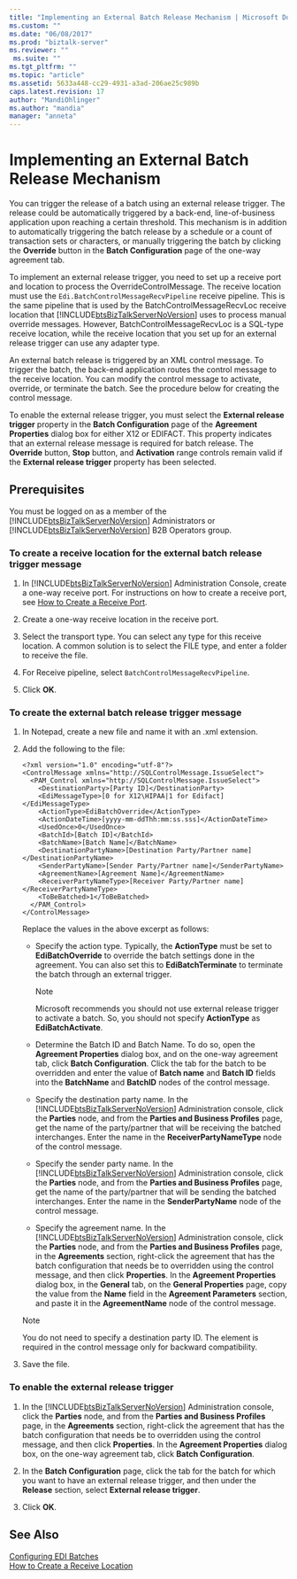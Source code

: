 ```yaml
---
title: "Implementing an External Batch Release Mechanism | Microsoft Docs"
ms.custom: ""
ms.date: "06/08/2017"
ms.prod: "biztalk-server"
ms.reviewer: ""
 ms.suite: ""
ms.tgt_pltfrm: ""
ms.topic: "article"
ms.assetid: 5633a448-cc29-4931-a3ad-206ae25c989b
caps.latest.revision: 17
author: "MandiOhlinger"
ms.author: "mandia"
manager: "anneta"
---
```

# Implementing an External Batch Release Mechanism
You can trigger the release of a batch using an external release trigger. The release could be automatically triggered by a back-end, line-of-business application upon reaching a certain threshold. This mechanism is in addition to automatically triggering the batch release by a schedule or a count of transaction sets or characters, or manually triggering the batch by clicking the **Override** button in the **Batch Configuration** page of the one-way agreement tab.  
  
 To implement an external release trigger, you need to set up a receive port and location to process the OverrideControlMessage. The receive location must use the `Edi.BatchControlMessageRecvPipeline` receive pipeline. This is the same pipeline that is used by the BatchControlMessageRecvLoc receive location that [!INCLUDE[btsBizTalkServerNoVersion](../includes/btsbiztalkservernoversion-md.md)] uses to process manual override messages. However, BatchControlMessageRecvLoc is a SQL-type receive location, while the receive location that you set up for an external release trigger can use any adapter type.  
  
 An external batch release is triggered by an XML control message. To trigger the batch, the back-end application routes the control message to the receive location. You can modify the control message to activate, override, or terminate the batch. See the procedure below for creating the control message.  
  
 To enable the external release trigger, you must select the **External release trigger** property in the **Batch Configuration** page of the **Agreement Properties** dialog box for either X12 or EDIFACT. This property indicates that an external release message is required for batch release. The **Override** button, **Stop** button, and **Activation** range controls remain valid if the **External release trigger** property has been selected.  
  
## Prerequisites  
 You must be logged on as a member of the [!INCLUDE[btsBizTalkServerNoVersion](../includes/btsbiztalkservernoversion-md.md)] Administrators or [!INCLUDE[btsBizTalkServerNoVersion](../includes/btsbiztalkservernoversion-md.md)] B2B Operators group.  
  
### To create a receive location for the external batch release trigger message  
  
1.  In [!INCLUDE[btsBizTalkServerNoVersion](../includes/btsbiztalkservernoversion-md.md)] Administration Console, create a one-way receive port. For instructions on how to create a receive port, see [How to Create a Receive Port](../core/how-to-create-a-receive-port.md).  
  
2.  Create a one-way receive location in the receive port.  
  
3.  Select the transport type. You can select any type for this receive location. A common solution is to select the FILE type, and enter a folder to receive the file.  
  
4.  For Receive pipeline, select `BatchControlMessageRecvPipeline`.  
  
5.  Click **OK**.  
  
### To create the external batch release trigger message  
  
1.  In Notepad, create a new file and name it with an .xml extension.  
  
2.  Add the following to the file:  
  
    ```  
    <?xml version="1.0" encoding="utf-8"?>  
    <ControlMessage xmlns="http://SQLControlMessage.IssueSelect">  
      <PAM_Control xmlns="http://SQLControlMessage.IssueSelect">  
        <DestinationParty>[Party ID]</DestinationParty>  
        <EdiMessageType>[0 for X12\HIPAA|1 for Edifact]</EdiMessageType>  
        <ActionType>EdiBatchOverride</ActionType>  
        <ActionDateTime>[yyyy-mm-ddThh:mm:ss.sss]</ActionDateTime>  
        <UsedOnce>0</UsedOnce>  
        <BatchId>[Batch ID]</BatchId>  
        <BatchName>[Batch Name]</BatchName>  
        <DestinationPartyName>[Destination Party/Partner name]</DestinationPartyName>  
        <SenderPartyName>[Sender Party/Partner name]</SenderPartyName>  
        <AgreementName>[Agreement Name]</AgreementName>  
        <ReceiverPartyNameType>[Receiver Party/Partner name]</ReceiverPartyNameType>  
        <ToBeBatched>1</ToBeBatched>  
      </PAM_Control>  
    </ControlMessage>  
    ```  
  
     Replace the values in the above excerpt as follows:  
  
    -   Specify the action type. Typically, the **ActionType** must be set to **EdiBatchOverride** to override the batch settings done in the agreement. You can also set this to **EdiBatchTerminate** to terminate the batch through an external trigger.  
  
        > [!NOTE]
        >  Microsoft recommends you should not use external release trigger to activate a batch. So, you should not specify **ActionType** as **EdiBatchActivate**.  
  
    -   Determine the Batch ID and Batch Name. To do so, open the **Agreement Properties** dialog box, and on the one-way agreement tab, click **Batch Configuration**. Click the tab for the batch to be overridden and enter the value of **Batch name** and **Batch ID** fields into the **BatchName** and **BatchID** nodes of the control message.  
  
    -   Specify the destination party name. In the [!INCLUDE[btsBizTalkServerNoVersion](../includes/btsbiztalkservernoversion-md.md)] Administration console, click the **Parties** node, and from the **Parties and Business Profiles** page, get the name of the party/partner that will be receiving the batched interchanges. Enter the name in the **ReceiverPartyNameType** node of the control message.  
  
    -   Specify the sender party name. In the [!INCLUDE[btsBizTalkServerNoVersion](../includes/btsbiztalkservernoversion-md.md)] Administration console, click the **Parties** node, and from the **Parties and Business Profiles** page, get the name of the party/partner that will be sending the batched interchanges. Enter the name in the **SenderPartyName** node of the control message.  
  
    -   Specify the agreement name. In the [!INCLUDE[btsBizTalkServerNoVersion](../includes/btsbiztalkservernoversion-md.md)] Administration console, click the **Parties** node, and from the **Parties and Business Profiles** page, in the **Agreements** section, right-click the agreement that has the batch configuration that needs be to overridden using the control message, and then click **Properties**. In the **Agreement Properties** dialog box, in the **General** tab, on the **General Properties** page, copy the value from the **Name** field in the **Agreement Parameters** section, and paste it in the **AgreementName** node of the control message.  
  
    > [!NOTE]
    >  You do not need to specify a destination party ID. The element is required in the control message only for backward compatibility.  
  
3.  Save the file.  
  
### To enable the external release trigger  
  
1.  In the [!INCLUDE[btsBizTalkServerNoVersion](../includes/btsbiztalkservernoversion-md.md)] Administration console, click the **Parties** node, and from the **Parties and Business Profiles** page, in the **Agreements** section, right-click the agreement that has the batch configuration that needs be to overridden using the control message, and then click **Properties**. In the **Agreement Properties** dialog box, on the one-way agreement tab, click **Batch Configuration**.  
  
2.  In the **Batch Configuration** page, click the tab for the batch for which you want to have an external release trigger, and then under the **Release** section, select **External release trigger**.  
  
3.  Click **OK**.  
  
## See Also  
 [Configuring EDI Batches](../core/configuring-edi-batches.md)   
 [How to Create a Receive Location](../core/how-to-create-a-receive-location.md)